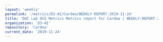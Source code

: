 ```yaml
---
layout: 'weekly'
permalink: '/metrics/D3-AI/Cardea/WEEKLY-REPORT-2019-11-24'
title: 'DAI Lab OSS Metrics Metrics report for Cardea | WEEKLY-REPORT-2019-11-24'
organization: 'D3-AI'
repository: 'Cardea'
current_date: '2019-11-24'
---
```

